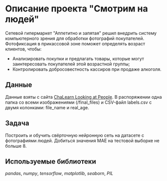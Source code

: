 # Описание проекта "Смотрим на людей"

Сетевой гипермаркет "Аппетитно и запятая" решил внедрить систему компьютерного зрения для обработки фотографий покупателей. Фотофиксация в прикассовой зоне поможет определять возраст клиентов, чтобы:
- Анализировать покупки и предлагать товары, которые могут заинтересовать покупателей этой возрастной группы;
- Контролировать добросовестность кассиров при продаже алкоголя.

## Данные

Данные взяты с сайта [ChaLearn Looking at People](https://chalearnlap.cvc.uab.cat/dataset/26/description/). В распоряжении одна папка со всеми изображениями (/final_files) и CSV-файл labels.csv с двумя колонками: file_name и real_age.

## Задача

Построить и обучить свёрточную нейронную сеть на датасете с фотографиями людей. Добиться значения MAE на тестовой выборке не больше 8.

## Используемые библиотеки
*pandas*, *numpy*, *tensorflow*, *matplotlib*, *seaborn*, *PIL*
